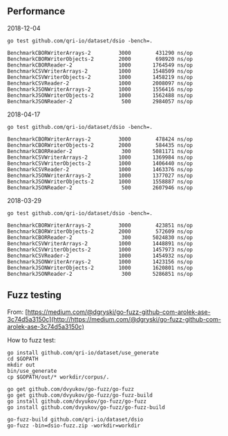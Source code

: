 ## Performance

2018-12-04

    go test github.com/qri-io/dataset/dsio -bench=.

    BenchmarkCBORWriterArrays-2    	    3000	    431290 ns/op
    BenchmarkCBORWriterObjects-2   	    2000	    698920 ns/op
    BenchmarkCBORReader-2          	    1000	   1764549 ns/op
    BenchmarkCSVWriterArrays-2     	    1000	   1548509 ns/op
    BenchmarkCSVWriterObjects-2    	    1000	   1458219 ns/op
    BenchmarkCSVReader-2           	    1000	   2008097 ns/op
    BenchmarkJSONWriterArrays-2    	    1000	   1556416 ns/op
    BenchmarkJSONWriterObjects-2   	    1000	   1562488 ns/op
    BenchmarkJSONReader-2          	     500	   2984057 ns/op

2018-04-17

    go test github.com/qri-io/dataset/dsio -bench=.

    BenchmarkCBORWriterArrays-2    	    3000	    478424 ns/op
    BenchmarkCBORWriterObjects-2   	    2000	    584435 ns/op
    BenchmarkCBORReader-2          	     300	   5081171 ns/op
    BenchmarkCSVWriterArrays-2     	    1000	   1369984 ns/op
    BenchmarkCSVWriterObjects-2    	    1000	   1406440 ns/op
    BenchmarkCSVReader-2           	    1000	   1463376 ns/op
    BenchmarkJSONWriterArrays-2    	    1000	   1377027 ns/op
    BenchmarkJSONWriterObjects-2   	    1000	   1558887 ns/op
    BenchmarkJSONReader-2          	     500	   2607946 ns/op

2018-03-29

    go test github.com/qri-io/dataset/dsio -bench=.

    BenchmarkCBORWriterArrays-2    	    3000	    423851 ns/op
    BenchmarkCBORWriterObjects-2   	    2000	    572609 ns/op
    BenchmarkCBORReader-2          	     300	   5024830 ns/op
    BenchmarkCSVWriterArrays-2     	    1000	   1448891 ns/op
    BenchmarkCSVWriterObjects-2    	    1000	   1457973 ns/op
    BenchmarkCSVReader-2           	    1000	   1454932 ns/op
    BenchmarkJSONWriterArrays-2    	    1000	   1423156 ns/op
    BenchmarkJSONWriterObjects-2   	    1000	   1620801 ns/op
    BenchmarkJSONReader-2          	     300	   5286851 ns/op

## Fuzz testing

From: [https://medium.com/@dgryski/go-fuzz-github-com-arolek-ase-3c74d5a3150c](http://https://medium.com/@dgryski/go-fuzz-github-com-arolek-ase-3c74d5a3150c)

How to fuzz test:

    go install github.com/qri-io/dataset/use_generate
    cd $GOPATH
    mkdir out
    bin/use_generate
    cp $GOPATH/out/* workdir/corpus/.

    go get github.com/dvyukov/go-fuzz/go-fuzz
    go get github.com/dvyukov/go-fuzz/go-fuzz-build
    go install github.com/dvyukov/go-fuzz/go-fuzz
    go install github.com/dvyukov/go-fuzz/go-fuzz-build

    go-fuzz-build github.com/qri-io/dataset/dsio
    go-fuzz -bin=dsio-fuzz.zip -workdir=workdir
